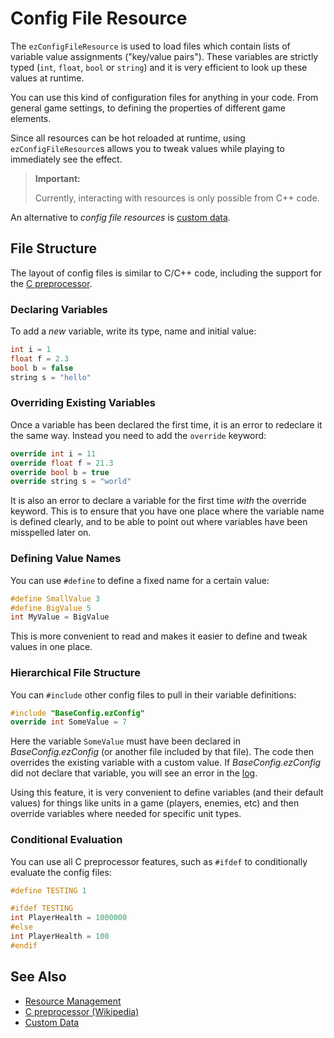 # Config File Resource

The `ezConfigFileResource` is used to load files which contain lists of variable value assignments ("key/value pairs"). These variables are strictly typed (`int`, `float`, `bool` or `string`) and it is very efficient to look up these values at runtime.

You can use this kind of configuration files for anything in your code. From general game settings, to defining the properties of different game elements.

Since all resources can be hot reloaded at runtime, using `ezConfigFileResource`s allows you to tweak values while playing to immediately see the effect.

> **Important:**
>
> Currently, interacting with resources is only possible from C++ code.

An alternative to *config file resources* is [custom data](custom-data.md).

## File Structure

The layout of config files is similar to C/C++ code, including the support for the [C preprocessor](https://en.wikipedia.org/wiki/C_preprocessor).

### Declaring Variables

To add a *new* variable, write its type, name and initial value:

```cpp
int i = 1
float f = 2.3
bool b = false
string s = "hello"
```

### Overriding Existing Variables

Once a variable has been declared the first time, it is an error to redeclare it the same way. Instead you need to add the `override` keyword:

```cpp
override int i = 11
override float f = 21.3
override bool b = true
override string s = "world"
```

It is also an error to declare a variable for the first time *with* the override keyword. This is to ensure that you have one place where the variable name is defined clearly, and to be able to point out where variables have been misspelled later on.

### Defining Value Names

You can use `#define` to define a fixed name for a certain value:

```cpp
#define SmallValue 3
#define BigValue 5
int MyValue = BigValue
```

This is more convenient to read and makes it easier to define and tweak values in one place.

### Hierarchical File Structure

You can `#include` other config files to pull in their variable definitions:

```cpp
#include "BaseConfig.ezConfig"
override int SomeValue = 7
```

Here the variable `SomeValue` must have been declared in *BaseConfig.ezConfig* (or another file included by that file). The code then overrides the existing variable with a custom value. If *BaseConfig.ezConfig* did not declare that variable, you will see an error in the [log](../debugging/logging.md).

Using this feature, it is very convenient to define variables (and their default values) for things like units in a game (players, enemies, etc) and then override variables where needed for specific unit types.

### Conditional Evaluation

You can use all C preprocessor features, such as `#ifdef` to conditionally evaluate the config files:

```cpp
#define TESTING 1

#ifdef TESTING
int PlayerHealth = 1000000
#else
int PlayerHealth = 100
#endif
```

## See Also

* [Resource Management](../runtime/resource-management.md)
* [C preprocessor (Wikipedia)](https://en.wikipedia.org/wiki/C_preprocessor)
* [Custom Data](custom-data.md)
